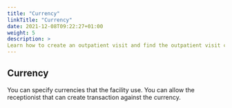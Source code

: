 ```yaml
---
title: "Currency"
linkTitle: "Currency"
date: 2021-12-08T09:22:27+01:00
weight: 5
description: >
Learn how to create an outpatient visit and find the outpatient visit created previously
---
```


## Currency

You can specify currencies that the facility use. You can allow the receptionist that can create transaction against the currency.
